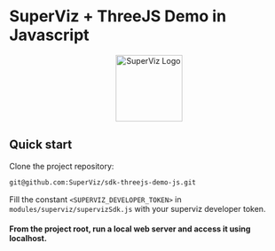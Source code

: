 # SuperViz + ThreeJS Demo in Javascript

<p align="center">
   <a href="https://superviz.com/" target="blank"><img src="https://avatars.githubusercontent.com/u/56120553?s=200&v=4" width="120" alt="SuperViz Logo" /></a>
</p>

## Quick start

Clone the project repository:

```bash
git@github.com:SuperViz/sdk-threejs-demo-js.git
```

Fill the constant ```<SUPERVIZ_DEVELOPER_TOKEN>``` in ```modules/superviz/supervizSdk.js``` with your superviz developer token.

#### From the project root, run a local web server and access it using localhost.
